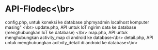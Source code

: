 # API-Flodec<\br>
config.php, untuk koneksi ke database phpmyadmin localhost komputer masing" <\br>
update.php, API untuk IoT ngirim data ke database (menghubungkan IoT ke database) <\br>
map.php, API untuk menghubungkan activity_map di android ke database<\br>
detail.php, API untuk menghubungkan acitvity_detail di android ke database<\br>
